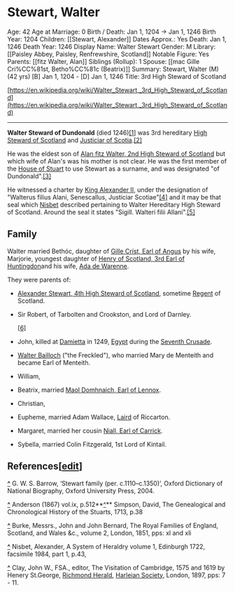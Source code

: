 # Stewart, Walter

Age: 42
Age at Marriage: 0
Birth / Death: Jan 1, 1204 → Jan 1, 1246
Birth Year: 1204
Children: [[Stewart, Alexander]]
Dates Approx.: Yes
Death: Jan 1, 1246
Death Year: 1246
Display Name: Walter Stewart
Gender: M
Library: [[Paisley Abbey, Paisley, Renfrewshire, Scotland]]
Notable Figure: Yes
Parents: [[fitz Walter, Alan]]
Siblings (Rollup): 1
Spouse: [[mac Gille Cri%CC%81st, Betho%CC%81c (Beatrix)]]
Summary: Stewart, Walter (M) (42 yrs)
[B] Jan 1, 1204 - [D] Jan 1, 1246
Title: 3rd High Steward of Scotland

[https://en.wikipedia.org/wiki/Walter_Stewart,_3rd_High_Steward_of_Scotland](https://en.wikipedia.org/wiki/Walter_Stewart,_3rd_High_Steward_of_Scotland)

---

**Walter Steward of Dundonald** (died 1246)[[1]](https://en.wikipedia.org/wiki/Walter_Stewart,_3rd_High_Steward_of_Scotland#cite_note-1) was 3rd hereditary [High Steward of Scotland](https://en.wikipedia.org/wiki/High_Steward_of_Scotland) and [Justiciar of Scotia](https://en.wikipedia.org/wiki/Justiciar_of_Scotia).[[2]](https://en.wikipedia.org/wiki/Walter_Stewart,_3rd_High_Steward_of_Scotland#cite_note-2)

He was the eldest son of [Alan fitz Walter, 2nd High Steward of Scotland](https://en.wikipedia.org/wiki/Alan_fitz_Walter,_2nd_High_Steward_of_Scotland) but which wife of Alan's was his mother is not clear. He was the first member of the [House of Stuart](https://en.wikipedia.org/wiki/House_of_Stuart) to use Stewart as a surname, and was designated "of Dundonald".[[3]](https://en.wikipedia.org/wiki/Walter_Stewart,_3rd_High_Steward_of_Scotland#cite_note-3)

He witnessed a charter by [King Alexander II](https://en.wikipedia.org/wiki/Alexander_II_of_Scotland), under the designation of "Walterus filius Alani, Senescallus, Justiciar Scotiae"[[4]](https://en.wikipedia.org/wiki/Walter_Stewart,_3rd_High_Steward_of_Scotland#cite_note-4) and it may be that seal which [Nisbet](https://en.wikipedia.org/wiki/Alexander_Nisbet) described pertaining to Walter Hereditary High Steward of Scotland. Around the seal it states "Sigill. Walteri filii Allani".[[5]](https://en.wikipedia.org/wiki/Walter_Stewart,_3rd_High_Steward_of_Scotland#cite_note-5)

## Family

Walter married Bethóc, daughter of [Gille Críst, Earl of Angus](https://en.wikipedia.org/wiki/Gille_Cr%C3%ADst,_Earl_of_Angus) by his wife, Marjorie, youngest daughter of [Henry of Scotland, 3rd Earl of Huntingdon](https://en.wikipedia.org/wiki/Henry_of_Scotland,_3rd_Earl_of_Huntingdon)and his wife, [Ada de Warenne](https://en.wikipedia.org/wiki/Ada_de_Warenne).

They were parents of:

- [Alexander Stewart, 4th High Steward of Scotland](https://en.wikipedia.org/wiki/Alexander_Stewart,_4th_High_Steward_of_Scotland), sometime [Regent](https://en.wikipedia.org/wiki/Regent) of Scotland.
- Sir Robert, of Tarbolten and Crookston, and Lord of Darnley.

    [[6]](https://en.wikipedia.org/wiki/Walter_Stewart,_3rd_High_Steward_of_Scotland#cite_note-6)

- John, killed at [Damietta](https://en.wikipedia.org/wiki/Damietta) in 1249, [Egypt](https://en.wikipedia.org/wiki/History_of_Arab_Egypt) during the [Seventh Crusade](https://en.wikipedia.org/wiki/Seventh_Crusade).
- [Walter Bailloch](https://en.wikipedia.org/wiki/Walter_Bailloch) ("the Freckled"), who married Mary de Menteith and became Earl of Menteith.
- William,
- Beatrix, married [Maol Domhnaich, Earl of Lennox](https://en.wikipedia.org/wiki/Maol_Domhnaich,_Earl_of_Lennox).
- Christian,
- Eupheme, married Adam Wallace, [Laird](https://en.wikipedia.org/wiki/Laird) of Riccarton.
- Margaret, married her cousin [Niall, Earl of Carrick](https://en.wikipedia.org/wiki/Niall,_Earl_of_Carrick).
- Sybella, married Colin Fitzgerald, 1st Lord of Kintail.

## References[[edit](https://en.wikipedia.org/w/index.php?title=Walter_Stewart,_3rd_High_Steward_of_Scotland&action=edit&section=2)]

**[^](https://en.wikipedia.org/wiki/Walter_Stewart,_3rd_High_Steward_of_Scotland#cite_ref-1)** G. W. S. Barrow, ‘Stewart family (per. c.1110–c.1350)’, Oxford Dictionary of National Biography, Oxford University Press, 2004.

**[^](https://en.wikipedia.org/wiki/Walter_Stewart,_3rd_High_Steward_of_Scotland#cite_ref-2)** Anderson (1867) vol.ix, p.512**[^](https://en.wikipedia.org/wiki/Walter_Stewart,_3rd_High_Steward_of_Scotland#cite_ref-3)** Simpson, David, The Genealogical and Chronological History of the Stuarts, 1713, p.38

**[^](https://en.wikipedia.org/wiki/Walter_Stewart,_3rd_High_Steward_of_Scotland#cite_ref-4)** Burke, Messrs., John and John Bernard, The Royal Families of England, Scotland, and Wales &c., volume 2, London, 1851, pps: xl and xli

**[^](https://en.wikipedia.org/wiki/Walter_Stewart,_3rd_High_Steward_of_Scotland#cite_ref-5)** Nisbet, Alexander, A System of Heraldry volume 1, Edinburgh 1722, facsimile 1984, part 1, p.43,

**[^](https://en.wikipedia.org/wiki/Walter_Stewart,_3rd_High_Steward_of_Scotland#cite_ref-6)** Clay, John W., FSA., editor, The Visitation of Cambridge, 1575 and 1619 by Henery St.George, [Richmond Herald](https://en.wikipedia.org/wiki/Richmond_Herald), [Harleian Society](https://en.wikipedia.org/wiki/Harleian_Society), London, 1897, pps: 7 - 11.